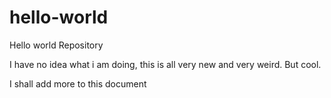 # hello-world
Hello world Repository

I have no idea what i am doing, this is all very new and very weird. But cool. 


I shall add more to this document

